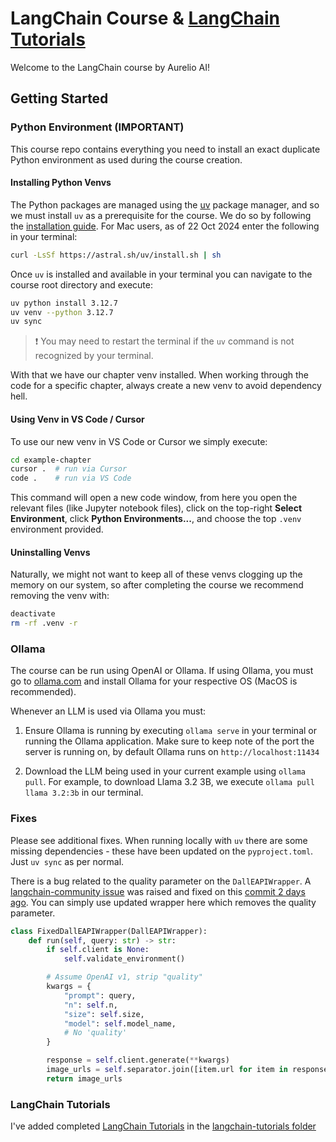 # LangChain Course & [LangChain Tutorials](https://python.langchain.com/docs/tutorials/)

Welcome to the LangChain course by Aurelio AI!

## Getting Started

### Python Environment (IMPORTANT)

This course repo contains everything you need to install an exact duplicate Python environment as used during the course creation.

#### Installing Python Venvs

The Python packages are managed using the [uv](https://github.com/astral-sh/uv) package manager, and so we must install `uv` as a prerequisite for the course. We do so by following the [installation guide](https://docs.astral.sh/uv/#getting-started). For Mac users, as of 22 Oct 2024 enter the following in your terminal:

```bash
curl -LsSf https://astral.sh/uv/install.sh | sh
```

Once `uv` is installed and available in your terminal you can navigate to the course root directory and execute:

```bash
uv python install 3.12.7
uv venv --python 3.12.7
uv sync
```

> ❗️ You may need to restart the terminal if the `uv` command is not recognized by your terminal.

With that we have our chapter venv installed. When working through the code for a specific chapter, always create a new venv to avoid dependency hell.

#### Using Venv in VS Code / Cursor

To use our new venv in VS Code or Cursor we simply execute:

```bash
cd example-chapter
cursor .  # run via Cursor
code .    # run via VS Code
```

This command will open a new code window, from here you open the relevant files (like Jupyter notebook files), click on the top-right **Select Environment**, click **Python Environments...**, and choose the top `.venv` environment provided.

#### Uninstalling Venvs

Naturally, we might not want to keep all of these venvs clogging up the memory on our system, so after completing the course we recommend removing the venv with:

```bash
deactivate
rm -rf .venv -r
```

### Ollama

The course can be run using OpenAI or Ollama. If using Ollama, you must go to [ollama.com](https://ollama.com/) and install Ollama for your respective OS (MacOS is recommended).

Whenever an LLM is used via Ollama you must:

1. Ensure Ollama is running by executing `ollama serve` in your terminal or running the Ollama application. Make sure to keep note of the port the server is running on, by default Ollama runs on `http://localhost:11434`

2. Download the LLM being used in your current example using `ollama pull`. For example, to download Llama 3.2 3B, we execute `ollama pull llama 3.2:3b` in our terminal.

### Fixes

Please see additional fixes. When running locally with `uv` there are some missing dependencies - these have been updated on the `pyproject.toml`. Just `uv sync` as per normal.

There is a bug related to the quality parameter on the `DallEAPIWrapper`. A [langchain-community issue](https://github.com/langchain-ai/langchain-community/pull/179) was raised and fixed on this [commit 2 days ago](https://github.com/langchain-ai/langchain-community/commit/22e4798aa127933c82b622612abb3617b70f3999). You can simply use updated wrapper here which removes the quality parameter.

```python
class FixedDallEAPIWrapper(DallEAPIWrapper):
    def run(self, query: str) -> str:
        if self.client is None:
            self.validate_environment()

        # Assume OpenAI v1, strip "quality"
        kwargs = {
            "prompt": query,
            "n": self.n,
            "size": self.size,
            "model": self.model_name,
            # No 'quality'
        }

        response = self.client.generate(**kwargs)
        image_urls = self.separator.join([item.url for item in response.data])
        return image_urls
```

### LangChain Tutorials

I've added completed [LangChain Tutorials](https://python.langchain.com/docs/tutorials/) in the [langchain-tutorials folder](langchain-tutorials)
